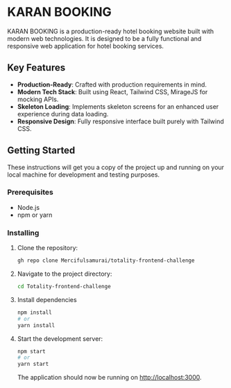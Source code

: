 # KARAN BOOKING

KARAN BOOKING is a production-ready hotel booking website built with modern web technologies. It is designed to be a fully functional and responsive web application for hotel booking services.
## Key Features

- **Production-Ready**: Crafted with production requirements in mind.
- **Modern Tech Stack**: Built using React, Tailwind CSS, MirageJS for mocking APIs.
- **Skeleton Loading**: Implements skeleton screens for an enhanced user experience during data loading.
- **Responsive Design**: Fully responsive interface built purely with Tailwind CSS.

## Getting Started

These instructions will get you a copy of the project up and running on your local machine for development and testing purposes.

### Prerequisites

- Node.js
- npm or yarn

### Installing

1. Clone the repository:

   ```bash
   gh repo clone Mercifulsamurai/totality-frontend-challenge
   ```

2. Navigate to the project directory:

   ```bash
   cd Totality-frontend-challenge
   ```

3. Install dependencies

     ```bash
   npm install
   # or
   yarn install
   ```

4. Start the development server:

   ```bash
   npm start
   # or
   yarn start
   ```

   The application should now be running on [http://localhost:3000](http://localhost:3000).
